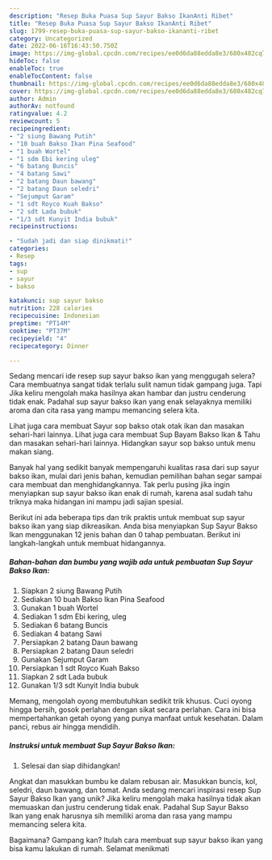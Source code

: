 ```yaml
---
description: "Resep Buka Puasa Sup Sayur Bakso IkanAnti Ribet"
title: "Resep Buka Puasa Sup Sayur Bakso IkanAnti Ribet"
slug: 1799-resep-buka-puasa-sup-sayur-bakso-ikananti-ribet
category: Uncategorized
date: 2022-06-16T16:43:50.750Z
image: https://img-global.cpcdn.com/recipes/ee0d6da88edda8e3/680x482cq70/sup-sayur-bakso-ikan-foto-resep-utama.jpg
hideToc: false
enableToc: true
enableTocContent: false
thumbnail: https://img-global.cpcdn.com/recipes/ee0d6da88edda8e3/680x482cq70/sup-sayur-bakso-ikan-foto-resep-utama.jpg
cover: https://img-global.cpcdn.com/recipes/ee0d6da88edda8e3/680x482cq70/sup-sayur-bakso-ikan-foto-resep-utama.jpg
author: Admin
authorAv: notfound
ratingvalue: 4.2
reviewcount: 5
recipeingredient:
- "2 siung Bawang Putih"
- "10 buah Bakso Ikan Pina Seafood"
- "1 buah Wortel"
- "1 sdm Ebi kering uleg"
- "6 batang Buncis"
- "4 batang Sawi"
- "2 batang Daun bawang"
- "2 batang Daun seledri"
- "Sejumput Garam"
- "1 sdt Royco Kuah Bakso"
- "2 sdt Lada bubuk"
- "1/3 sdt Kunyit India bubuk"
recipeinstructions:

- "Sudah jadi dan siap dinikmati!"
categories:
- Resep
tags:
- sup
- sayur
- bakso

katakunci: sup sayur bakso 
nutrition: 228 calories
recipecuisine: Indonesian
preptime: "PT14M"
cooktime: "PT37M"
recipeyield: "4"
recipecategory: Dinner

---
```



Sedang mencari ide resep sup sayur bakso ikan yang menggugah selera? Cara membuatnya sangat tidak terlalu sulit namun tidak gampang juga. Tapi Jika keliru mengolah maka hasilnya akan hambar dan justru cenderung tidak enak. Padahal sup sayur bakso ikan yang enak selayaknya memiliki aroma dan cita rasa yang mampu memancing selera kita.


Lihat juga cara membuat Sayur sop bakso otak otak ikan dan masakan sehari-hari lainnya. Lihat juga cara membuat Sup Bayam Bakso Ikan &amp; Tahu dan masakan sehari-hari lainnya. Hidangkan sayur sop bakso untuk menu makan siang.

Banyak hal yang sedikit banyak mempengaruhi kualitas rasa dari sup sayur bakso ikan, mulai dari jenis bahan, kemudian pemilihan bahan segar sampai cara membuat dan menghidangkannya. Tak perlu pusing jika ingin menyiapkan sup sayur bakso ikan enak di rumah, karena asal sudah tahu triknya maka hidangan ini mampu jadi sajian spesial.


Berikut ini ada beberapa tips dan trik praktis untuk membuat sup sayur bakso ikan yang siap dikreasikan. Anda bisa menyiapkan Sup Sayur Bakso Ikan menggunakan 12 jenis bahan dan 0 tahap pembuatan. Berikut ini langkah-langkah untuk membuat hidangannya.

<!--inarticleads1-->

##### Bahan-bahan dan bumbu yang wajib ada untuk pembuatan Sup Sayur Bakso Ikan:

1. Siapkan 2 siung Bawang Putih
1. Sediakan 10 buah Bakso Ikan Pina Seafood
1. Gunakan 1 buah Wortel
1. Sediakan 1 sdm Ebi kering, uleg
1. Sediakan 6 batang Buncis
1. Sediakan 4 batang Sawi
1. Persiapkan 2 batang Daun bawang
1. Persiapkan 2 batang Daun seledri
1. Gunakan Sejumput Garam
1. Persiapkan 1 sdt Royco Kuah Bakso
1. Siapkan 2 sdt Lada bubuk
1. Gunakan 1/3 sdt Kunyit India bubuk


Memang, mengolah oyong membutuhkan sedikit trik khusus. Cuci oyong hingga bersih, gosok perlahan dengan sikat secara perlahan. Cara ini bisa mempertahankan getah oyong yang punya manfaat untuk kesehatan. Dalam panci, rebus air hingga mendidih. 

<!--inarticleads2-->

##### Instruksi untuk membuat Sup Sayur Bakso Ikan:


1. Selesai dan siap dihidangkan!

Angkat dan masukkan bumbu ke dalam rebusan air. Masukkan buncis, kol, seledri, daun bawang, dan tomat. Anda sedang mencari inspirasi resep Sup Sayur Bakso Ikan yang unik? Jika keliru mengolah maka hasilnya tidak akan memuaskan dan justru cenderung tidak enak. Padahal Sup Sayur Bakso Ikan yang enak harusnya sih memiliki aroma dan rasa yang mampu memancing selera kita. 

Bagaimana? Gampang kan? Itulah cara membuat sup sayur bakso ikan yang bisa kamu lakukan di rumah. Selamat menikmati
